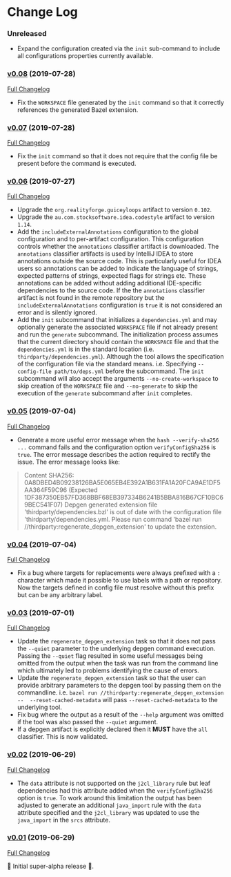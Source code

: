 # Change Log

### Unreleased

* Expand the configuration created via the `init` sub-command to include all configurations properties currently available.

### [v0.08](https://github.com/realityforge/bazel-depgen/tree/v0.08) (2019-07-28)
[Full Changelog](https://github.com/realityforge/bazel-depgen/compare/v0.07...v0.08)

* Fix the `WORKSPACE` file generated by the `init` command so that it correctly references the generated Bazel extension.

### [v0.07](https://github.com/realityforge/bazel-depgen/tree/v0.07) (2019-07-28)
[Full Changelog](https://github.com/realityforge/bazel-depgen/compare/v0.06...v0.07)

* Fix the `init` command so that it does not require that the config file be present before the command is executed.

### [v0.06](https://github.com/realityforge/bazel-depgen/tree/v0.06) (2019-07-27)
[Full Changelog](https://github.com/realityforge/bazel-depgen/compare/v0.05...v0.06)

* Upgrade the `org.realityforge.guiceyloops` artifact to version `0.102`.
* Upgrade the `au.com.stocksoftware.idea.codestyle` artifact to version `1.14`.
* Add the `includeExternalAnnotations` configuration to the global configuration and to per-artifact configuration. This configuration controls whether the `annotations` classifier artifact is downloaded. The `annotations` classifier artifacts is used by IntelliJ IDEA to store annotations outside the source code. This is particularly useful for IDEA users so annotations can be added to indicate the language of strings, expected patterns of strings, expected flags for strings etc. These annotations can be added without adding additional IDE-specific dependencies to the source code. If the the `annotations` classifier artifact is not found in the remote repository but the `includeExternalAnnotations` configuration is `true` it is not considered an error and is silently ignored.
* Add the `init` subcommand that initializes a `dependencies.yml` and may optionally generate the associated `WORKSPACE` file if not already present and run the `generate` subcommand. The initialization process assumes that the current directory should contain the `WORKSPACE` file and that the `dependencies.yml` is in the standard location (i.e. `thirdparty/dependencies.yml`). Although the tool allows the specification of the configuration file via the standard means. i.e. Specifying `--config-file path/to/deps.yml` before the subcommand. The `init` subcommand will also accept the arguments `--no-create-workspace` to skip creation of the `WORKSPACE` file and `--no-generate`  to skip the execution of the `generate` subcommand after `init` completes.

### [v0.05](https://github.com/realityforge/bazel-depgen/tree/v0.05) (2019-07-04)
[Full Changelog](https://github.com/realityforge/bazel-depgen/compare/v0.04...v0.05)

* Generate a more useful error message when the `hash --verify-sha256 ...` command fails and the configuration option `verifyConfigSha256` is `true`. The error message describes the action required to rectify the issue. The error message looks like:

> Content SHA256: 0A8DBED4B09238126BA5E065EB4E392A1B631FA1A20FCA9AE1DF5AA364F59C96 (Expected 1DF387350EB57FD368BBF68EB397334B6241B5BBA816B67CF10BC69BEC541F07)
  Depgen generated extension file 'thirdparty/dependencies.bzl' is out of date with the configuration file 'thirdparty/dependencies.yml.
  Please run command 'bazel run //thirdparty:regenerate_depgen_extension' to update the extension.

### [v0.04](https://github.com/realityforge/bazel-depgen/tree/v0.04) (2019-07-04)
[Full Changelog](https://github.com/realityforge/bazel-depgen/compare/v0.03...v0.04)

* Fix a bug where targets for replacements were always prefixed with a `:` character which made it possible to use labels with a path or repository. Now the targets defined in config file must resolve without this prefix but can be any arbitrary label.

### [v0.03](https://github.com/realityforge/bazel-depgen/tree/v0.03) (2019-07-01)
[Full Changelog](https://github.com/realityforge/bazel-depgen/compare/v0.02...v0.03)

* Update the `regenerate_depgen_extension` task so that it does not pass the `--quiet` parameter to the underlying depgen command execution. Passing the `--quiet` flag resulted in some useful messages being omitted from the output when the task was run from the command line which ultimately led to problems identifying the cause of errors.
* Update the `regenerate_depgen_extension` task so that the user can provide arbitrary parameters to the depgen tool by passing them on the commandline. i.e. `bazel run //thirdparty:regenerate_depgen_extension --  --reset-cached-metadata` will pass `--reset-cached-metadata` to the underlying tool.
* Fix bug where the output as a result of the `--help` argument was omitted if the tool was also passed the `--quiet` argument.
* If a depgen artifact is explicitly declared then it **MUST** have the `all` classifier. This is now validated.

### [v0.02](https://github.com/realityforge/bazel-depgen/tree/v0.02) (2019-06-29)
[Full Changelog](https://github.com/realityforge/bazel-depgen/compare/v0.01...v0.02)

* The `data` attribute is not supported on the `j2cl_library` rule but leaf dependencies had this attribute added when the `verifyConfigSha256` option is `true`. To work around this limitation the output has been adjusted to generate an additional `java_import` rule with the `data` attribute specified and the `j2cl_library` was updated to use the `java_import` in the `srcs` attribute.

### [v0.01](https://github.com/realityforge/bazel-depgen/tree/v0.01) (2019-06-29)
[Full Changelog](https://github.com/realityforge/bazel-depgen/compare/eb92a2dbd83e6f9c990baf0685f4d8781b10e686...v0.01)

 ‎🎉	Initial super-alpha release ‎🎉.
